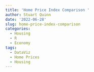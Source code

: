 ```yaml
---
title: 'Home Price Index Comparison '
author: Stuart Quinn
date: '2022-06-28'
slug: home-price-index-comparison
categories:
  - Housing
  - R
  - Economy
tags:
  - DataViz
  - Home Prices
  - Housing
---
```

